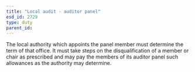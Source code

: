 ```yaml
---
title: "Local audit - auditor panel"
esd_id: 2729
type: duty
parent_id:  
---
```


The local authority which appoints the panel member must determine the term of that office.  It must take steps on the disqualification of a member or chair as prescribed and may pay the members of its auditor panel such allowances as the authority may determine.

